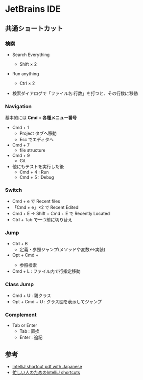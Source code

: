 # JetBrains IDE

## 共通ショートカット

### 検索

- Search Everything
  - Shift × 2

- Run anything
  - Ctrl × 2

- 検索ダイアログで「ファイル名:行数」を打つと、その行数に移動

### Navigation

基本的には **Cmd + 各種メニュー番号**

- Cmd + 1
  - Project タブへ移動
  - Esc でエディタへ
- Cmd + 7
  - file structure
- Cmd + 9
  - Git
- 他にもテストを実行した後
  - Cmd + 4 : Run
  - Cmd + 5 : Debug

### Switch

- Cmd + e で Recent files
- 「Cmd + e」×2 で Recent Edited
- Cmd + E -> Shift + Cmd + E で Recently Located
- Ctrl + Tab で一つ前に切り替え

### Jump

- Ctrl + B
  - 定義・参照ジャンプ(メソッドや変数<->実装)
- Opt + Cmd + <F7>
  - 参照検索
- Cmd + L : ファイル内で行指定移動

### Class Jump

- Cmd + U : 親クラス
- Opt + Cmd + U : クラス図を表示してジャンプ

### Complement

- Tab or Enter
  - Tab : 置換
  - Enter : 追記


## 参考
- [IntelliJ shortcut pdf with Japanese](https://qiita.com/cypher256/items/8ce0527a46bd7cfe43eb)
- [忙しい人のためのIntelliJ shortcuts](https://qiita.com/yoppe/items/f7cbeb825c071691d3f2)

